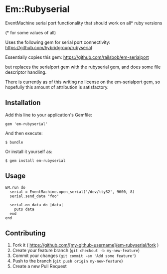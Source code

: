 # Em::Rubyserial

EventMachine serial port functionality that should work on all* ruby versions

(* for some values of all)

Uses the following gem for serial port connectivity:
https://github.com/hybridgroup/rubyserial

Essentially copies this gem:
https://github.com/railsbob/em-serialport

but replaces the serialport gem with the rubyserial gem, and does some file descriptor handling.

There is currently as of this writing no license on the em-serialport gem, so hopefully this amount of attribution is satisfactory. 

## Installation

Add this line to your application's Gemfile:

    gem 'em-rubyserial'

And then execute:

    $ bundle

Or install it yourself as:

    $ gem install em-rubyserial

## Usage

    EM.run do
      serial = EventMachine.open_serial('/dev/ttyS2', 9600, 8)
      serial.send_data "foo"

      serial.on_data do |data|
        puts data
      end
    end

## Contributing

1. Fork it ( https://github.com/[my-github-username]/em-rubyserial/fork )
2. Create your feature branch (`git checkout -b my-new-feature`)
3. Commit your changes (`git commit -am 'Add some feature'`)
4. Push to the branch (`git push origin my-new-feature`)
5. Create a new Pull Request
